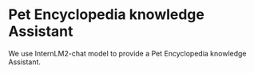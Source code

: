 # Pet Encyclopedia knowledge Assistant

We use InternLM2-chat model to provide a Pet Encyclopedia knowledge Assistant.